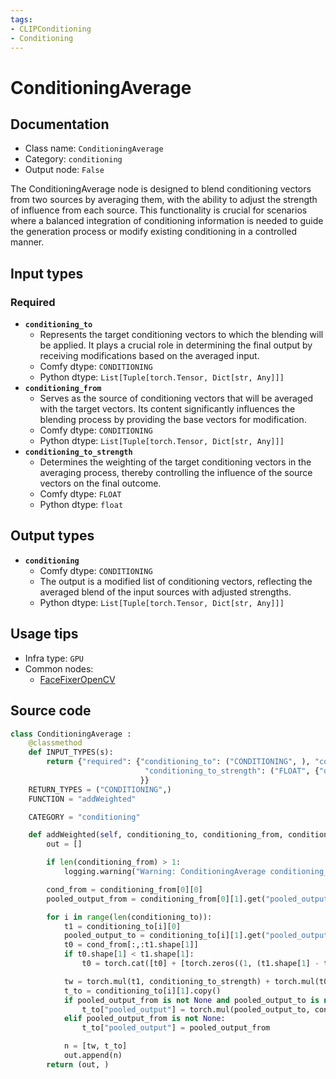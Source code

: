 ```yaml
---
tags:
- CLIPConditioning
- Conditioning
---
```


# ConditioningAverage
## Documentation
- Class name: `ConditioningAverage`
- Category: `conditioning`
- Output node: `False`

The ConditioningAverage node is designed to blend conditioning vectors from two sources by averaging them, with the ability to adjust the strength of influence from each source. This functionality is crucial for scenarios where a balanced integration of conditioning information is needed to guide the generation process or modify existing conditioning in a controlled manner.
## Input types
### Required
- **`conditioning_to`**
    - Represents the target conditioning vectors to which the blending will be applied. It plays a crucial role in determining the final output by receiving modifications based on the averaged input.
    - Comfy dtype: `CONDITIONING`
    - Python dtype: `List[Tuple[torch.Tensor, Dict[str, Any]]]`
- **`conditioning_from`**
    - Serves as the source of conditioning vectors that will be averaged with the target vectors. Its content significantly influences the blending process by providing the base vectors for modification.
    - Comfy dtype: `CONDITIONING`
    - Python dtype: `List[Tuple[torch.Tensor, Dict[str, Any]]]`
- **`conditioning_to_strength`**
    - Determines the weighting of the target conditioning vectors in the averaging process, thereby controlling the influence of the source vectors on the final outcome.
    - Comfy dtype: `FLOAT`
    - Python dtype: `float`
## Output types
- **`conditioning`**
    - Comfy dtype: `CONDITIONING`
    - The output is a modified list of conditioning vectors, reflecting the averaged blend of the input sources with adjusted strengths.
    - Python dtype: `List[Tuple[torch.Tensor, Dict[str, Any]]]`
## Usage tips
- Infra type: `GPU`
- Common nodes:
    - [FaceFixerOpenCV](../../mikey_nodes/Nodes/FaceFixerOpenCV.md)



## Source code
```python
class ConditioningAverage :
    @classmethod
    def INPUT_TYPES(s):
        return {"required": {"conditioning_to": ("CONDITIONING", ), "conditioning_from": ("CONDITIONING", ),
                              "conditioning_to_strength": ("FLOAT", {"default": 1.0, "min": 0.0, "max": 1.0, "step": 0.01})
                             }}
    RETURN_TYPES = ("CONDITIONING",)
    FUNCTION = "addWeighted"

    CATEGORY = "conditioning"

    def addWeighted(self, conditioning_to, conditioning_from, conditioning_to_strength):
        out = []

        if len(conditioning_from) > 1:
            logging.warning("Warning: ConditioningAverage conditioning_from contains more than 1 cond, only the first one will actually be applied to conditioning_to.")

        cond_from = conditioning_from[0][0]
        pooled_output_from = conditioning_from[0][1].get("pooled_output", None)

        for i in range(len(conditioning_to)):
            t1 = conditioning_to[i][0]
            pooled_output_to = conditioning_to[i][1].get("pooled_output", pooled_output_from)
            t0 = cond_from[:,:t1.shape[1]]
            if t0.shape[1] < t1.shape[1]:
                t0 = torch.cat([t0] + [torch.zeros((1, (t1.shape[1] - t0.shape[1]), t1.shape[2]))], dim=1)

            tw = torch.mul(t1, conditioning_to_strength) + torch.mul(t0, (1.0 - conditioning_to_strength))
            t_to = conditioning_to[i][1].copy()
            if pooled_output_from is not None and pooled_output_to is not None:
                t_to["pooled_output"] = torch.mul(pooled_output_to, conditioning_to_strength) + torch.mul(pooled_output_from, (1.0 - conditioning_to_strength))
            elif pooled_output_from is not None:
                t_to["pooled_output"] = pooled_output_from

            n = [tw, t_to]
            out.append(n)
        return (out, )

```
